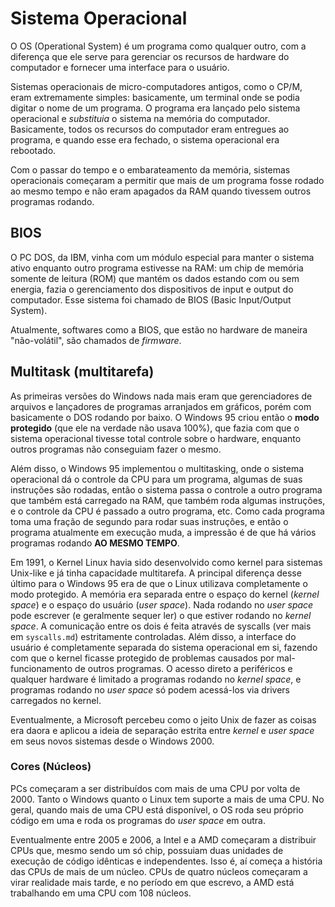 # Sistema Operacional

O OS (Operational System) é um programa como qualquer outro, com a diferença que ele serve para gerenciar os recursos de hardware do computador e fornecer uma interface para o usuário.

Sistemas operacionais de micro-computadores antigos, como o CP/M, eram extremamente simples: basicamente, um terminal onde se podia digitar o nome de um programa. O programa era lançado pelo sistema operacional e _substituia_ o sistema na memória do computador. Basicamente, todos os recursos do computador eram entregues ao programa, e quando esse era fechado, o sistema operacional era rebootado.

Com o passar do tempo e o embarateamento da memória, sistemas operacionais começaram a permitir que mais de um programa fosse rodado ao mesmo tempo e não eram apagados da RAM quando tivessem outros programas rodando.

## BIOS

O PC DOS, da IBM, vinha com um módulo especial para manter o sistema ativo enquanto outro programa estivesse na RAM: um chip de memória somente de leitura (ROM) que mantém os dados estando com ou sem energia, fazia o gerenciamento dos dispositivos de input e output do computador. Esse sistema foi chamado de BIOS (Basic Input/Output System).

Atualmente, softwares como a BIOS, que estão no hardware de maneira "não-volátil", são chamados de _firmware_.

## Multitask (multitarefa)

As primeiras versões do Windows nada mais eram que gerenciadores de arquivos e lançadores de programas arranjados em gráficos, porém com basicamente o DOS rodando por baixo. O Windows 95 criou então o **modo protegido** (que ele na verdade não usava 100%), que fazia com que o sistema operacional tivesse total controle sobre o hardware, enquanto outros programas não conseguiam fazer o mesmo.

Além disso, o Windows 95 implementou o multitasking, onde o sistema operacional dá o controle da CPU para um programa, algumas de suas instruções são rodadas, então o sistema passa o controle a outro programa que também está carregado na RAM, que também roda algumas instruções, e o controle da CPU é passado a outro programa, etc. Como cada programa toma uma fração de segundo para rodar suas instruções, e então o programa atualmente em execução muda, a impressão é de que há vários programas rodando **AO MESMO TEMPO**.

Em 1991, o Kernel Linux havia sido desenvolvido como kernel para sistemas Unix-like e já tinha capacidade multitarefa. A principal diferença desse último para o Windows 95 era de que o Linux utilizava completamente o modo protegido. A memória era separada entre o espaço do kernel (_kernel space_) e o espaço do usuário (_user space_). Nada rodando no _user space_ pode escrever (e geralmente sequer ler) o que estiver rodando no _kernel space_. A comunicação entre os dois é feita através de syscalls (ver mais em `syscalls.md`) estritamente controladas. Além disso, a interface do usuário é completamente separada do sistema operacional em si, fazendo com que o kernel ficasse protegido de problemas causados por mal-funcionamento de outros programas. O acesso direto a periféricos e qualquer hardware é limitado a programas rodando no _kernel space_, e programas rodando no _user space_ só podem acessá-los via drivers carregados no kernel.

Eventualmente, a Microsoft percebeu como o jeito Unix de fazer as coisas era daora e aplicou a ideia de separação estrita entre _kernel_ e _user space_ em seus novos sistemas desde o Windows 2000.

### Cores (Núcleos)

PCs começaram a ser distribuídos com mais de uma CPU por volta de 2000. Tanto o Windows quanto o Linux tem suporte a mais de uma CPU. No geral, quando mais de uma CPU está disponível, o OS roda seu próprio código em uma e roda os programas do _user space_ em outra.

Eventualmente entre 2005 e 2006, a Intel e a AMD começaram a distribuir CPUs que, mesmo sendo um só chip, possuiam duas unidades de execução de código idênticas e independentes. Isso é, aí começa a história das CPUs de mais de um núcleo. CPUs de quatro núcleos começaram a virar realidade mais tarde, e no período em que escrevo, a AMD está trabalhando em uma CPU com 108 núcleos.
